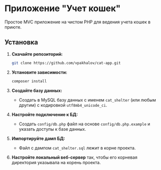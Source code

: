 # Приложение "Учет кошек"

Простое MVC приложение на чистом PHP для ведения учета кошек в приюте.

## Установка

1.  **Скачайте репозиторий:**
    ```bash
    git clone https://github.com/vpakhalov/cat-app.git
    ```

3.  **Установите зависимости:**
    ```bash
    composer install
    ```

4.  **Создайте базу данных:**
    -   Создать в MySQL базу данных с именем `cat_shelter` (или любым другим) с кодировкой `utf8mb4_unicode_ci`.

5.  **Настройте подключение к БД:**
    -   Создать `config/db.php` файл на основе `config/db.php.example` и указать доступы к базе данных.

6.  **Импортируйте дамп БД:**
    -   Файл с дампом `cat_shelter.sql` лежит в корне проекта.

7.  **Настройте локальный веб-сервер**  так, чтобы его корневая директория указывала на корень проекта.
